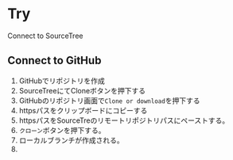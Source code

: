 # Try
Connect to SourceTree 

## Connect to GitHub

1. GitHubでリポジトリを作成
2. SourceTreeにてCloneボタンを押下する
3. GitHubのリポジトリ画面で`Clone or download`を押下する
4. httpsパスをクリップボードにコピーする
5. httpsパスをSourceTreのリモートリポジトリパスにペーストする。
6. `クローン`ボタンを押下する。
7. ローカルブランチが作成される。
8. 